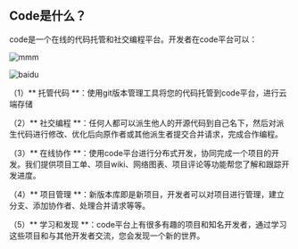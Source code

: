 ## Code是什么？

code是一个在线的代码托管和社交编程平台。开发者在code平台可以：


![mmm](http://code.csdn.net/theSalt/gggg/file/pictures/m.png)

![baidu](http://www.baidu.com/img/bdlogo.gif)


（1）** 托管代码 **：使用git版本管理工具将您的代码托管到code平台，进行云端存储


（2）** 社交编程 **：任何人都可以派生他人的开源代码到自己名下，然后对派生代码进行修改、优化后向原作者或其他派生者提交合并请求，完成合作编程。


（3）** 在线协作 **：使用code平台进行分布式开发，协同完成一个项目的开发。我们提供项目工单、项目wiki、网络图表、项目评论等功能帮您了解和跟踪开发进度。


（4）** 项目管理 **：新版本库即是新项目，开发者可以对项目进行管理，建立分支、添加协作者、处理合并请求等等。

（5）** 学习和发现 **：code平台上有很多有趣的项目和知名开发者，通过学习这些项目和与其他开发者交流，您会发现一个新的世界。

